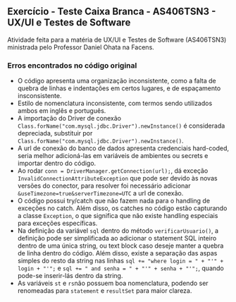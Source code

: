 ## Exercício - Teste Caixa Branca - AS406TSN3 - UX/UI e Testes de Software
Atividade feita para a matéria de UX/UI e Testes de Software (AS406TSN3) ministrada pelo Professor Daniel Ohata na Facens.

### Erros encontrados no código original
- O código apresenta uma organização inconsistente, como a falta de quebra de linhas e indentações em certos lugares, e de espaçamento insconsistente.
- Estilo de nomenclatura inconsistente, com termos sendo utilizados ambos em inglês e português.
- A importação do Driver de conexão `Class.forName("com.mysql.jdbc.Driver").newInstance()` é considerada depreciada, substituir por `Class.forName("com.mysql.jdbc.Driver").newInstance()`.
- A url de conexão do banco de dados apresenta credenciais hard-coded, seria melhor adicioná-las em variáveis de ambientes ou secrets e importar dentro do código.
- Ao rodar `conn = DriverManager.getConnection(url);`, dá exceção `InvalidConnectionAttributeException` que pode ser devido às novas versões do conector, para resolver foi necessário adicionar `&useTimezone=true&serverTimezone=UTC` a url de conexão.
- O código possui try/catch que não fazem nada para o handling de exceções no catch. Além disso, os catches no código estão capturando a classe `Exception`, o que significa que não existe handling especiais para exceções específicas.
- Na definição da variável `sql` dentro do método `verificarUsuario()`, a definição pode ser simplificada ao adicionar o statement SQL inteiro dentro de uma única string, ou text block caso deseje manter a quebra de linha dentro do código. Além disso, existe a separação das aspas simples do resto da string nas linhas `sql += "where login = " + "'" + login + "'";` e `sql += " and senha = " + "'" + senha + "'";`, quando pode-se inserir-lás dentro da string.
- As variáveis `st` e `rs`não possuem boa nomenclatura, podendo ser renomeadas para `statement` e `resultSet` para maior clareza.